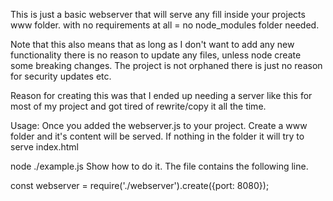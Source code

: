 This is just a basic webserver that will serve any fill inside your projects www folder.
with no requirements at all = no node_modules folder needed.

Note that this also means that as long as I don't want to add any new functionality there is no reason to update any files, unless node create some breaking changes.
The project is not orphaned there is just no reason for security updates etc.

Reason for creating this was that I ended up needing a server like this for most of my project and got tired of rewrite/copy it all the time.

Usage:
Once you added the webserver.js to your project. Create a www folder and it's content will be served. If nothing in the folder it will try to serve index.html

node ./example.js
Show how to do it.
The file contains the following line.

const webserver = require('./webserver').create({port: 8080});
